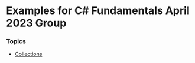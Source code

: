 # Examples for C# Fundamentals April 2023 Group

### Topics
- [Collections](https://github.com/vladtymo/C-Sharp-Collections)
